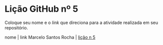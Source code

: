 # Lição GitHub nº  5 

Coloque seu nome e o *link* que direciona para a atividade realizada em seu repositório.

nome | link
Marcelo Santos Rocha | [lição  n 5](https://github.com/mrocha2111s/05_licaoGH)

